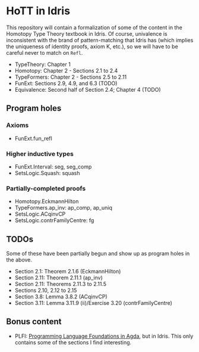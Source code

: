 # HoTT in Idris

This repository will contain a formalization of some of the content in the Homotopy Type Theory textbook in Idris.
Of course, univalence is inconsistent with the brand of pattern-matching that Idris has (which implies the uniqueness of identity proofs, axiom K, etc.), so we will have to be careful never to match on `Refl`.

* TypeTheory: Chapter 1
* Homotopy: Chapter 2 - Sections 2.1 to 2.4
* TypeFormers: Chapter 2 - Sections 2.5 to 2.11
* FunExt: Sections 2.9, 4.9, and 6.3 (TODO)
* Equivalence: Second half of Section 2.4; Chapter 4 (TODO)

## Program holes

### Axioms

* FunExt.fun_refl

### Higher inductive types

* FunExt.Interval: seg, seg_comp
* SetsLogic.Squash: squash

### Partially-completed proofs

* Homotopy.EckmannHilton
* TypeFormers.ap_inv: ap_comp, ap_uniq
* SetsLogic.ACqinvCP
* SetsLogic.contrFamilyCentre: fg

## TODOs

Some of these have been partially begun and show up as program holes in the above.

* Section 2.1: Theorem 2.1.6 (EckmannHilton)
* Section 2.11: Theorem 2.11.1 (ap_inv)
* Section 2.11: Theorems 2.11.3 to 2.11.5
* Sections 2.10, 2.12 to 2.15
* Section 3.8: Lemma 3.8.2 (ACqinvCP)
* Section 3.11: Lemma 3.11.9 (ii)/Exercise 3.20 (contrFamilyCentre)

## Bonus content
* PLFI: [Programming Language Foundations in Agda](https://plfa.github.io/), but in Idris. This only contains some of the sections I find interesting.
